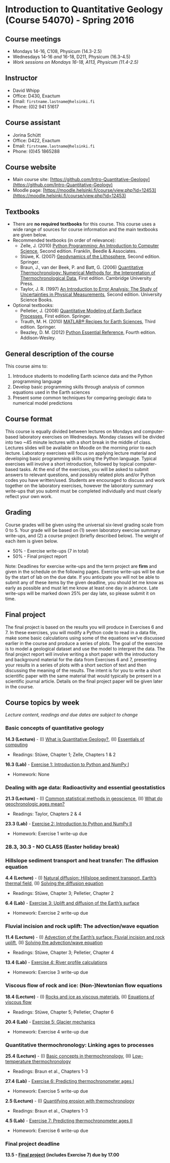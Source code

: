 # Introduction to Quantitative Geology <br /> (Course 54070) - Spring 2016

## Course meetings
- Mondays 14-16, C108, Physicum (14.3-2.5)
- Wednesdays 14-16 *and* 16-18, D211, Physicum (16.3-4.5)
- *Work sessions on Mondays 16-18, A113, Physicum (11.4-2.5)*

## Instructor
- David Whipp
- Office: D430, Exactum
- Email: `firstname.lastname@helsinki.fi`
- Phone: (0)2 941 51617

## Course assistant
- Jorina Schütt
- Office: D422, Exactum
- Email: `firstname.lastname@helsinki.fi`
- Phone: (0)45 1865288

## Course website
- Main course site: [https://github.com/Intro-Quantitative-Geology](https://github.com/Intro-Quantitative-Geology)
- Moodle page: [https://moodle.helsinki.fi/course/view.php?id=12453](https://moodle.helsinki.fi/course/view.php?id=12453)

## Textbooks
- There are **no required textbooks** for this course. This course uses a wide range of sources for course information and the main textbooks are given below.
- Recommended textbooks (in order of relevance):
    - Zelle, J. (2010) [Python Programming: An Introduction to Computer Science](http://mcsp.wartburg.edu/zelle/python/ppics2/index.html), Second edition. Franklin, Beedle & Associates.
    - Stüwe, K. (2007) [Geodynamics of the Lithosphere](http://wegener.uni-graz.at/publication/books/geodyn2nd/), Second edition. Springer.
    - Braun, J., van der Beek, P. and Batt, G. (2006) [Quantitative Thermochronology: Numerical Methods for  the Interpretation of Thermochronological Data](http://www.cambridge.org/us/academic/subjects/earth-and-environmental-science/geochemistry-and-environmental-chemistry/quantitative-thermochronology-numerical-methods-interpretation-thermochronological-data), First edition. Cambridge University Press.
    - Taylor, J. R. (1997) [An Introduction to Error Analysis: The Study of Uncertainties in Physical Measurements](http://www.uscibooks.com/taylornb.htm), Second edition. University Science Books.
- Optional textbooks:
    - Pelletier, J. (2008) [Quantitative Modeling of Earth Surface Processes](http://www.cambridge.org/us/academic/subjects/earth-and-environmental-science/geomorphology-and-physical-geography/quantitative-modeling-earth-surface-processes?format=HB), First edition. Springer.
    - Trauth, M. H. (2010) [MATLAB® Recipes for Earth Sciences](http://www.springer.com/cn/book/9783642447167), Third edition. Springer.
    - Beazley, D. M. (2012) [Python Essential Reference](http://www.dabeaz.com/per.html), Fourth edition. Addison-Wesley.

## General description of the course
This course aims to:

1. Introduce students to modelling Earth science data and the Python programming language
2. Develop basic programming skills through analysis of common equations used in the Earth sciences
3. Present some common techniques for comparing geologic data to numerical model predictions

## Course format
This course is equally divided between lectures on Mondays and computer-based laboratory exercises on Wednesdays. Monday classes will be divided into two \~45 minute lectures with a short break in the middle of class. Lectures slides will be available on Moodle on the morning prior to each lecture. Laboratory exercises will focus on applying lecture material and developing basic programming skills using the Python language. Typical exercises will involve a short introduction, followed by topical computer-based tasks. At the end of the exercises, you will be asked to submit answers to relevant questions, and possibly related plots and/or Python codes you have written/used. Students are encouraged to discuss and work together on the laboratory exercises, however the laboratory summary write-ups that you submit must be completed individually and must clearly reflect your own work.

## Grading
Course grades will be given using the universal six-level grading scale from 0 to 5. Your grade will be based on (1) seven laboratory exercise summary write-ups, and (2) a course project (briefly described below). The weight of each item is given below.
- 50% - Exercise write-ups (7 in total)
- 50% - Final project report

Note: Deadlines for exercise write-ups and the term project are **firm** and given in the schedule on the following pages. Exercise write-ups will be due by the start of lab on the due date. If you anticipate you will not be able to submit any of these items by the given deadline, you should let me know as early as possible and must let me know at least one day in advance. Late write-ups will be marked down 25\% per day late, so please submit it on time.

## Final project
The final project is based on the results you will produce in Exercises 6 and 7. In these exercises, you will modify a Python code to read in a data file, make some basic calculations using some of the equations we’ve discussed earlier in the course and produce a series of plots. The goal of the exercise is to model a geological dataset and use the model to interpret the data. The final project report will involve writing a short paper with the introductory and background material for the data from Exercises 6 and 7, presenting your results in a series of plots with a short section of text and then discussing the meaning of the results. The intent is for you to write a short scientific paper with the same material that would typically be present in a scientific journal article. Details on the final project paper will be given later in the course.

## Course topics by week
*Lecture content, readings and due dates are subject to change*
### Basic concepts of quantitative geology
**14.3 (Lecture)** - (I) [What is Quantitative Geology?](https://github.com/Intro-Quantitative-Geology/Lecture-slides/blob/master/01-What-is-quantitative-geology/01-What-is-quantitative-geology.pdf), (II) [Essentials of computing](https://github.com/Intro-Quantitative-Geology/Lecture-slides/blob/master/02-Essentials-of-computing/02-Essentials-of-computing.pdf)
- Readings: Stüwe, Chapter 1; Zelle, Chapters 1 & 2

**16.3 (Lab)** - [Exercise 1: Introduction to Python and NumPy I](https://github.com/Intro-Quantitative-Geology/Python-and-NumPy-I)
- Homework: None

### Dealing with age data: Radioactivity and essential geostatistics
**21.3 (Lecture)** - (I) [Common statistical methods in geoscience](https://github.com/Intro-Quantitative-Geology/Lecture-slides/blob/master/03-Common-statistical-methods-in-geoscience/03-Common-statisical-methods-in-geoscience.pdf), (II) [What do geochronologic ages mean?](https://github.com/Intro-Quantitative-Geology/Lecture-slides/blob/master/04-What-do-geochronological-ages-mean/04-What-do-geochronological-ages-mean.pdf)
- Readings: Taylor, Chapters 2 & 4

**23.3 (Lab)** - [Exercise 2: Introduction to Python and NumPy II](https://github.com/Intro-Quantitative-Geology/Python-and-NumPy-II)
- Homework: Exercise 1 write-up due

### 28.3, 30.3 - NO CLASS (Easter holiday break)

### Hillslope sediment transport and heat transfer: The diffusion equation 
**4.4 (Lecture)** - (I) [Natural diffusion: Hillslope sediment transport, Earth’s thermal field](https://github.com/Intro-Quantitative-Geology/Lecture-slides/blob/master/05-Natural-diffusion/05-Natural-diffusion.pdf), (II) [Solving the diffusion equation](https://github.com/Intro-Quantitative-Geology/Lecture-slides/blob/master/06-Solving-the-diffusion-equation/06-Solving-the-diffusion-equation.pdf)
- Readings: Stüwe, Chapter 3; Pelletier, Chapter 2

**6.4 (Lab)** - [Exercise 3: Uplift and diffusion of the Earth’s surface](https://github.com/Intro-Quantitative-Geology/Hillslope-diffusion)
- Homework: Exercise 2 write-up due

### Fluvial incision and rock uplift: The advection/wave equation
**11.4 (Lecture)** - (I) [Advection of the Earth’s surface: Fluvial incision and rock uplift](https://github.com/Intro-Quantitative-Geology/Lecture-slides/blob/master/07-Advection-of-the-Earths-surface/07-Advection-of-the-Earths-surface.pdf), (II) [Solving the advection/wave equation](https://github.com/Intro-Quantitative-Geology/Lecture-slides/blob/master/08-Solving-the-advection-equation/08-Solving-the-advection-equation.pdf)
- Readings: Stüwe, Chapter 3; Pelletier, Chapter 4

**13.4 (Lab)** - [Exercise 4: River profile calculations](https://github.com/Intro-Quantitative-Geology/River-advection)
- Homework: Exercise 3 write-up due

### Viscous flow of rock and ice: (Non-)Newtonian flow equations
**18.4 (Lecture)** - (I) [Rocks and ice as viscous materials](https://github.com/Intro-Quantitative-Geology/Lecture-slides/blob/master/09-Rock-and-ice-as-viscous-materials/09-Rock-and-ice-as-viscous-materials.pdf), (II) [Equations of viscous flow](https://github.com/Intro-Quantitative-Geology/Lecture-slides/blob/master/10-Viscous-flow-down-an-incline/10-Viscous-flow-down-an-incline.pdf)
- Readings: Stüwe, Chapter 5; Pelletier, Chapter 6

**20.4 (Lab)** - [Exercise 5: Glacier mechanics](https://github.com/Intro-Quantitative-Geology/Lab-exercise-5)
- Homework: Exercise 4 write-up due

### Quantitative thermochronology: Linking ages to processes
**25.4 (Lecture)** - (I) [Basic concepts in thermochronology](https://github.com/Intro-Quantitative-Geology/Lecture-slides/blob/master/11-Basic-concepts-of-thermochronology/11-Basic-concepts-of-thermochronology.pdf), (II) [Low-temperature thermochronology](https://github.com/Intro-Quantitative-Geology/Lecture-slides/blob/master/12-Low-temperature-thermochronology/12-Low-temperature-thermochronology.pdf)
- Readings: Braun et al., Chapters 1-3

**27.4 (Lab)** - [Exercise 6: Predicting thermochronometer ages I]()
- Homework: Exercise 5 write-up due

**2.5 (Lecture)** - (I) [Quantifying erosion with thermochronology](https://github.com/Intro-Quantitative-Geology/Lecture-slides/blob/master/13-Quantifying-erosion-with-thermochronology/13-Quantifying-erosion-with-thermochronology.pdf)
- Readings: Braun et al., Chapters 1-3

**4.5 (Lab)** - [Exercise 7: Predicting thermochronometer ages II]()
- Homework: Exercise 6 write-up due

### Final project deadline
**13.5 - [Final project](https://github.com/Intro-Quantitative-Geology/Thermochronology-I/blob/master/Final-report.md) (includes Exercise 7) due by 17.00**
